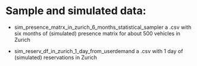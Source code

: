 # Sample and simulated data:

* sim_presence_matrx_in_zurich_6_months_statistical_sampler 
a .csv with six months of (simulated) presence matrix for about 500 vehicles in Zurich


* sim_reserv_df_in_zurich_1_day_from_userdemand
a .csv with 1 day of (simulated) reservations in Zurich
